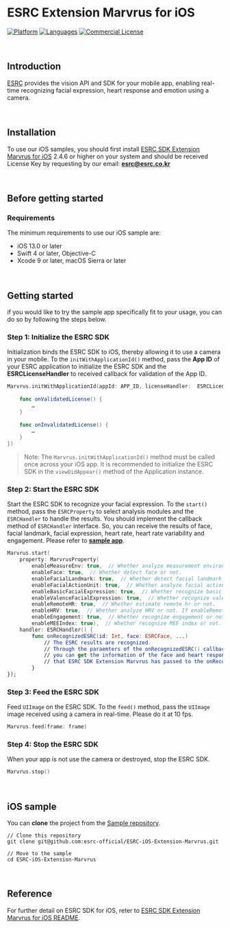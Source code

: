 # ESRC Extension Marvrus for iOS
[![Platform](https://img.shields.io/badge/platform-iOS-orange.svg)](https://github.com/esrc-official/ESRC-iOS-Extension-Marvrus)
[![Languages](https://img.shields.io/badge/language-Objective--C%20%7C%20Swift-orange.svg)](https://github.com/esrc-official/ESRC-iOS-Extension-Marvrus)
[![Commercial License](https://img.shields.io/badge/License-Commercial-brightgreen.svg)](https://github.com/esrc-official/ESRC-iOS-Extension-Marvrus/blob/master/LICENSE.md)

<br />

## Introduction

[ESRC](http://esrc.co.kr) provides the vision API and SDK for your mobile app, enabling real-time recognizing facial expression, heart response and emotion using a camera.

<br />

## Installation

To use our iOS samples, you should first install [ESRC SDK Extension Marvrus for iOS](https://github.com/esrc-official/ESRC-SDK-iOS-Extension-Marvrus) 2.4.6 or higher on your system and should be received License Key by requesting by our email: **esrc@esrc.co.kr** <br /> 

<br />

## Before getting started

### Requirements

The minimum requirements to use our iOS sample are:

- iOS 13.0 or later <br />
- Swift 4 or later, Objective-C <br />
- Xcode 9 or later, macOS Sierra or later <br />

<br />

## Getting started

if you would like to try the sample app specifically fit to your usage, you can do so by following the steps below.

### Step 1: Initialize the ESRC SDK

Initialization binds the ESRC SDK to iOS, thereby allowing it to use a camera in your mobile. To the `initWithApplicationId()` method, pass the **App ID** of your ESRC application to initialize the ESRC SDK and the **ESRCLicenseHandler** to received callback for validation of the App ID.

```swift
Marvrus.initWithApplicationId(appId: APP_ID, licenseHandler:  ESRCLicenseHandler() {
    
    func onValidatedLicense() {
        …
    }
    
    func onInvalidatedLicense() {
        …
    }
})
```

> Note: The `Marvrus.initWithApplicationId()` method must be called once across your iOS app. It is recommended to initialize the ESRC SDK in the `viewDidAppear()` method of the Application instance.

### Step 2: Start the ESRC SDK

Start the ESRC SDK to recognize your facial expression. To the `start()` method, pass the `ESRCProperty` to select analysis modules and the `ESRCHandler` to handle the results. You should implement the callback method of `ESRCHandler` interface. So, you can receive the results of face, facial landmark, facial expression, heart rate, heart rate variability and engagement. Please refer to **[sample app](https://github.com/esrc-official/ESRC-iOS-Extension-Marvrus)**.

```swift
Marvrus.start(
    property: MarvrusProperty(
        enableMeasureEnv: true,  // Whether analyze measurement environment or not.
        enableFace: true,  // Whether detect face or not.
        enableFacialLandmark: true,  // Whether detect facial landmark or not. If enableFace is false, it is also automatically set to false.
        enableFacialActionUnit: true,  // Whether analyze facial action unit or not. If enableFace or enableFacialLandmark is false, it is also automatically set to false.
        enableBasicFacialExpression: true,  // Whether recognize basic facial expression or not. If enableFace is false, it is also automatically set to false.
        enableValenceFacialExpression: true,  // Whether recognize valence facial expression or not. If enableFace is false, it is also automatically set to false.
        enableRemoteHR: true,  // Whether estimate remote hr or not.
        enableHRV: true,  // Whether analyze HRV or not. If enableRemoteHR is false, it is also automatically
        enableEngagement: true,  // Whether recognize engagement or not. If enableRemoteHR and enableHRV are false, it is also automatically set to false.
        enableMEEIndex: true),  // Whether recognize MEE index or not.
    handler: ESRCHandler() {
        func onRecognizedESRC(id: Int, face: ESRCFace, ...)
            // The ESRC results are recognized.
            // Through the paraemters of the onRecognizedESRC() callback method,
            // you can get the information of the face and heart response from the result object
            // that ESRC SDK Extension Marvrus has passed to the onRecognizedESRC()
        }
});
```

### Step 3: Feed the ESRC SDK

Feed `UIImage` on the ESRC SDK. To the `feed()` method, pass the `UIImage` image received using a camera in real-time. Please do it at 10 fps.

```swift
Marvrus.feed(frame: frame)
```

### Step 4: Stop the ESRC SDK

When your app is not use the camera or destroyed, stop the ESRC SDK.

```swift
Marvrus.stop()
```

<br />

## iOS sample

You can **clone** the project from the [Sample repository](https://github.com/esrc-official/ESRC-iOS-Extension-Marvrus).

```
// Clone this repository
git clone git@github.com:esrc-official/ESRC-iOS-Extension-Marvrus.git

// Move to the sample
cd ESRC-iOS-Extension-Marvrus
```

<br />

## Reference

For further detail on ESRC SDK for iOS, reter to [ESRC SDK Extension Marvrus for iOS README](https://github.com/esrc-official/ESRC-SDK-iOS-Extension-Marvrus/blob/master/README.md).
